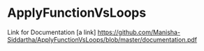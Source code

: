# ApplyFunctionVsLoops
Link for Documentation [a link] https://github.com/Manisha-Siddartha/ApplyFunctionVsLoops/blob/master/documentation.pdf
